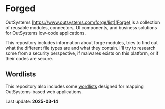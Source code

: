 # Forged

OutSystems [https://www.outsystems.com/forge/list](Forge) is a collection of reusable modules, connectors, UI components, and business solutions for OutSystems low-code applications.

This repository includes information about forge modules, tries to find out what the different file types are and what they contain.
I'll try to research some from a security perspective, if malwares exists on this platform, or if their codes are secure. 

## Wordlists
This repository also includes some [wordlists](./wordlists) designed for mapping OutSystems-based web applications.

Last update: **2025-03-14**